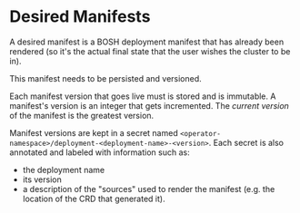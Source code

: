 # Desired Manifests

A desired manifest is a BOSH deployment manifest that has already been rendered (so it's the actual final state that the user wishes the cluster to be in).

This manifest needs to be persisted and versioned.

Each manifest version that goes live must is stored and is immutable.
A manifest's version is an integer that gets incremented.
The _current version_ of the manifest is the greatest version.


Manifest versions are kept in a secret named `<operator-namespace>/deployment-<deployment-name>-<version>`.
Each secret is also annotated and labeled with information such as:
- the deployment name
- its version
- a description of the "sources" used to render the manifest (e.g. the location of the CRD that generated it). 
